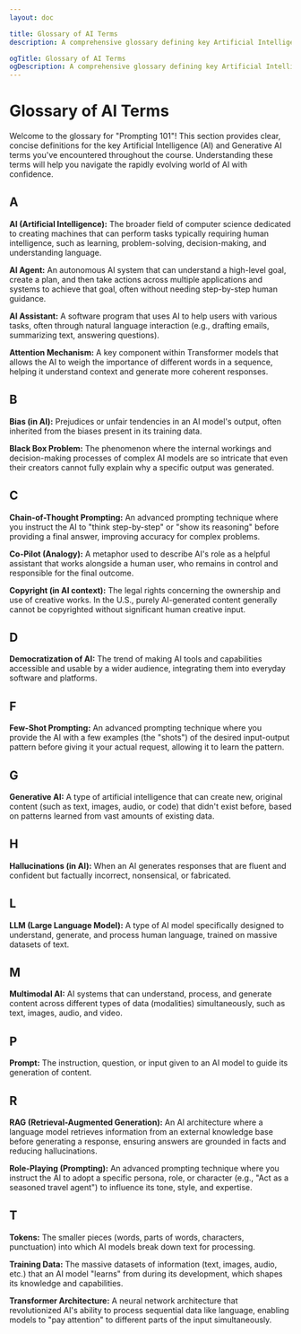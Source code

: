 ```yaml
---
layout: doc

title: Glossary of AI Terms
description: A comprehensive glossary defining key Artificial Intelligence (AI) and Generative AI terms used in the Prompting 101 course, from LLMs to prompting techniques.

ogTitle: Glossary of AI Terms
ogDescription: A comprehensive glossary defining key Artificial Intelligence (AI) and Generative AI terms used in the Prompting 101 course, from LLMs to prompting techniques.
---
```

# Glossary of AI Terms

Welcome to the glossary for "Prompting 101"! This section provides clear, concise definitions for the key Artificial Intelligence (AI) and Generative AI terms you've encountered throughout the course. Understanding these terms will help you navigate the rapidly evolving world of AI with confidence.

## A

**AI (Artificial Intelligence):** The broader field of computer science dedicated to creating machines that can perform tasks typically requiring human intelligence, such as learning, problem-solving, decision-making, and understanding language.

**AI Agent:** An autonomous AI system that can understand a high-level goal, create a plan, and then take actions across multiple applications and systems to achieve that goal, often without needing step-by-step human guidance.

**AI Assistant:** A software program that uses AI to help users with various tasks, often through natural language interaction (e.g., drafting emails, summarizing text, answering questions).

**Attention Mechanism:** A key component within Transformer models that allows the AI to weigh the importance of different words in a sequence, helping it understand context and generate more coherent responses.

## B

**Bias (in AI):** Prejudices or unfair tendencies in an AI model's output, often inherited from the biases present in its training data.

**Black Box Problem:** The phenomenon where the internal workings and decision-making processes of complex AI models are so intricate that even their creators cannot fully explain why a specific output was generated.

## C

**Chain-of-Thought Prompting:** An advanced prompting technique where you instruct the AI to "think step-by-step" or "show its reasoning" before providing a final answer, improving accuracy for complex problems.

**Co-Pilot (Analogy):** A metaphor used to describe AI's role as a helpful assistant that works alongside a human user, who remains in control and responsible for the final outcome.

**Copyright (in AI context):** The legal rights concerning the ownership and use of creative works. In the U.S., purely AI-generated content generally cannot be copyrighted without significant human creative input.

## D

**Democratization of AI:** The trend of making AI tools and capabilities accessible and usable by a wider audience, integrating them into everyday software and platforms.

## F

**Few-Shot Prompting:** An advanced prompting technique where you provide the AI with a few examples (the "shots") of the desired input-output pattern before giving it your actual request, allowing it to learn the pattern.

## G

**Generative AI:** A type of artificial intelligence that can create new, original content (such as text, images, audio, or code) that didn't exist before, based on patterns learned from vast amounts of existing data.

## H

**Hallucinations (in AI):** When an AI generates responses that are fluent and confident but factually incorrect, nonsensical, or fabricated.

## L

**LLM (Large Language Model):** A type of AI model specifically designed to understand, generate, and process human language, trained on massive datasets of text.

## M

**Multimodal AI:** AI systems that can understand, process, and generate content across different types of data (modalities) simultaneously, such as text, images, audio, and video.

## P

**Prompt:** The instruction, question, or input given to an AI model to guide its generation of content.

## R

**RAG (Retrieval-Augmented Generation):** An AI architecture where a language model retrieves information from an external knowledge base before generating a response, ensuring answers are grounded in facts and reducing hallucinations.

**Role-Playing (Prompting):** An advanced prompting technique where you instruct the AI to adopt a specific persona, role, or character (e.g., "Act as a seasoned travel agent") to influence its tone, style, and expertise.

## T

**Tokens:** The smaller pieces (words, parts of words, characters, punctuation) into which AI models break down text for processing.

**Training Data:** The massive datasets of information (text, images, audio, etc.) that an AI model "learns" from during its development, which shapes its knowledge and capabilities.

**Transformer Architecture:** A neural network architecture that revolutionized AI's ability to process sequential data like language, enabling models to "pay attention" to different parts of the input simultaneously.

